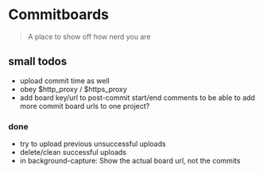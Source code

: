 # Commitboards

> A place to show off how nerd you are

## small todos

- upload commit time as well
- obey $http_proxy / $https_proxy
- add board key/url to post-commit start/end comments to be able to add more commit board urls to one project?

### done

- try to upload previous unsuccessful uploads
- delete/clean successful uploads
- in background-capture: Show the actual board url, not the commits
